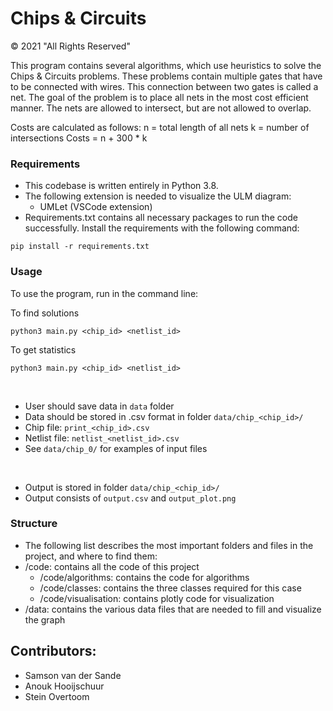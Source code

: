 # Chips & Circuits

© 2021 "All Rights Reserved"

This program contains several algorithms, which use heuristics to solve the Chips & Circuits problems. These problems contain multiple gates that have to be connected with wires. This connection between two gates is called a net. The goal of the problem is to place all nets in the most cost efficient manner. The nets are allowed to intersect, but are not allowed to overlap.

Costs are calculated as follows:
n = total length of all nets
k = number of intersections
Costs = n + 300 * k



### Requirements
* This codebase is written entirely in Python 3.8.
* The following extension is needed to visualize the ULM diagram:
    * UMLet (VSCode extension)
* Requirements.txt contains all necessary packages to run the code successfully. Install the requirements with the following command:
```
pip install -r requirements.txt 
```


### Usage
To use the program, run in the command line:

To find solutions
```
python3 main.py <chip_id> <netlist_id>
```

To get statistics
```
python3 main.py <chip_id> <netlist_id>
```
<br>

* User should save data in `data` folder
* Data should be stored in .csv format in folder `data/chip_<chip_id>/`
* Chip file: `print_<chip_id>.csv`
* Netlist file: `netlist_<netlist_id>.csv`
* See `data/chip_0/` for examples of input files
<br>

* Output is stored in folder `data/chip_<chip_id>/`
* Output consists of `output.csv` and `output_plot.png`

### Structure
* The following list describes the most important folders and files in the project, and where to find them: 
* /code: contains all the code of this project
    * /code/algorithms: contains the code for algorithms
    * /code/classes: contains the three classes required for this case
    * /code/visualisation: contains plotly code for visualization 
* /data: contains the various data files that are needed to fill and visualize the graph

## Contributors: 
* Samson van der Sande
* Anouk Hooijschuur
* Stein Overtoom 
